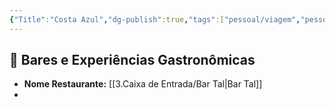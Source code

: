 ```yaml
---
{"Title":"Costa Azul","dg-publish":true,"tags":["pessoal/viagem","pessoal/lugares","SSA"],"permalink":"/3-caixa-de-entrada/costa-azul/","dgPassFrontmatter":true}
---
```


## 🍹 Bares e Experiências Gastronômicas
- **Nome Restaurante:** [[3.Caixa de Entrada/Bar Tal\|Bar Tal]]
- 